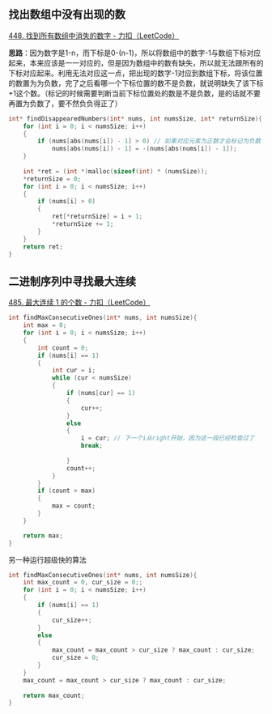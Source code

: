 ## 找出数组中没有出现的数

[448. 找到所有数组中消失的数字 - 力扣（LeetCode）](https://leetcode.cn/problems/find-all-numbers-disappeared-in-an-array/)



**思路**：因为数字是1-n，而下标是0-(n-1)，所以将数组中的数字-1与数组下标对应起来，本来应该是一一对应的，但是因为数组中的数有缺失，所以就无法跟所有的下标对应起来。利用无法对应这一点，把出现的数字-1对应到数组下标，将该位置的数置为为负数，完了之后看哪一个下标位置的数不是负数，就说明缺失了该下标+1这个数。（标记的时候需要判断当前下标位置处的数是不是负数，是的话就不要再置为负数了，要不然负负得正了）

```c
int* findDisappearedNumbers(int* nums, int numsSize, int* returnSize){
    for (int i = 0; i < numsSize; i++) 
    {
        if (nums[abs(nums[i]) - 1] > 0) // 如果对应元素为正数才会标记为负数
            nums[abs(nums[i]) - 1] = -(nums[abs(nums[i]) - 1]);
    } 
    
    int *ret = (int *)malloc(sizeof(int) * (numsSize));
    *returnSize = 0;
    for (int i = 0; i < numsSize; i++) 
    {
        if (nums[i] > 0) 
        {
            ret[*returnSize] = i + 1;
            *returnSize += 1;
        }
    } 
    return ret;
}
```

## 二进制序列中寻找最大连续

[485. 最大连续 1 的个数 - 力扣（LeetCode）](https://leetcode.cn/problems/max-consecutive-ones/submissions/)

```c
int findMaxConsecutiveOnes(int* nums, int numsSize){
    int max = 0;
    for (int i = 0; i < numsSize; i++)
    {
        int count = 0;
        if (nums[i] == 1)
        {
            int cur = i;
            while (cur < numsSize)
            {
                if (nums[cur] == 1)
                {
                    cur++;
                }
                else
                {
                    i = cur; // 下一个i从right开始，因为这一段已经检查过了
                    break;
                    
                }
                count++;
            }
        }
        if (count > max)
        {
            max = count;
        }
    }

    return max;
}
```

另一种运行超级快的算法

```c
int findMaxConsecutiveOnes(int* nums, int numsSize){
    int max_count = 0, cur_size = 0;;
    for (int i = 0; i < numsSize; i++) 
    {
        if (nums[i] == 1) 
        {
            cur_size++;
        }
        else 
        {
            max_count = max_count > cur_size ? max_count : cur_size;
            cur_size = 0;
        }
    } 
    max_count = max_count > cur_size ? max_count : cur_size;
    
    return max_count;
}
```
